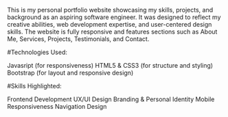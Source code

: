 This is my personal portfolio website showcasing my skills, projects, and background as an aspiring software engineer. It was designed to reflect my creative abilities, web development expertise, and user-centered design skills. The website is fully responsive and features sections such as About Me, Services, Projects, Testimonials, and Contact.

#Technologies Used:

Javasript (for responsiveness) HTML5 & CSS3 (for structure and styling) Bootstrap (for layout and responsive design)

#Skills Highlighted:

Frontend Development UX/UI Design Branding & Personal Identity Mobile Responsiveness Navigation Design
